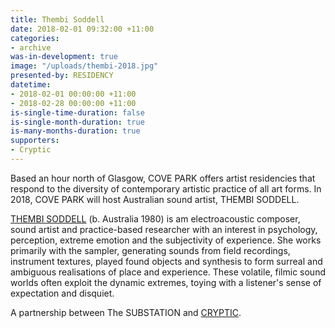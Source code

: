 ```yaml
---
title: Thembi Soddell
date: 2018-02-01 09:32:00 +11:00
categories:
- archive
was-in-development: true
image: "/uploads/thembi-2018.jpg"
presented-by: RESIDENCY
datetime:
- 2018-02-01 00:00:00 +11:00
- 2018-02-28 00:00:00 +11:00
is-single-time-duration: false
is-single-month-duration: true
is-many-months-duration: true
supporters:
- Cryptic
---
```


Based an hour north of Glasgow, COVE PARK offers artist residencies that respond to the diversity of contemporary artistic practice of all art forms. In 2018, COVE PARK will host Australian sound artist, THEMBI SODDELL.

[THEMBI SODDELL](http://thembisoddell.com/) (b. Australia 1980) is am electroacoustic composer, sound artist and practice-based researcher with an interest in psychology, perception, extreme emotion and the subjectivity of experience. She works primarily with the sampler, generating sounds from field recordings, instrument textures, played found objects and synthesis to form surreal and ambiguous realisations of place and experience. These volatile, filmic sound worlds often exploit the dynamic extremes, toying with a listener's sense of expectation and disquiet.

A partnership between The SUBSTATION and [CRYPTIC](http://www.cryptic.org.uk/).
